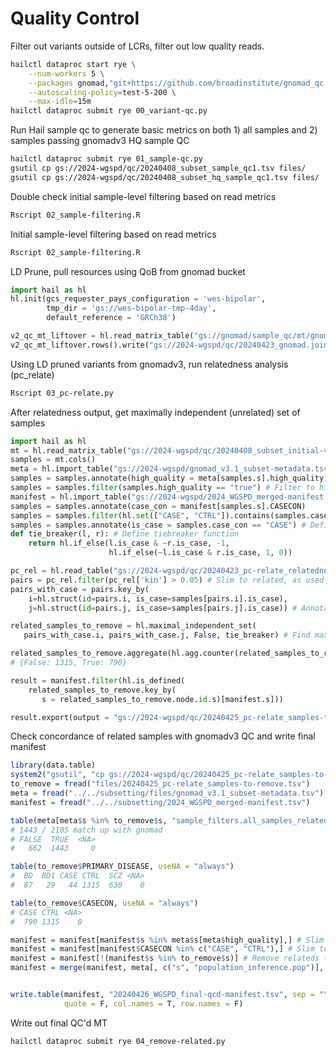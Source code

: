 # Quality Control

Filter out variants outside of LCRs, filter out low quality reads. 
```bash
hailctl dataproc start rye \
    --num-workers 5 \
    --packages gnomad,"git+https://github.com/broadinstitute/gnomad_qc.git@main" \
    --autoscaling-policy=test-5-200 \
    --max-idle=15m
hailctl dataproc submit rye 00_variant-qc.py
```

Run Hail sample qc to generate basic metrics on both 1) all samples and 2) samples passing gnomadv3 HQ sample QC
```bash
hailctl dataproc submit rye 01_sample-qc.py
gsutil cp gs://2024-wgspd/qc/20240408_subset_sample_qc1.tsv files/
gsutil cp gs://2024-wgspd/qc/20240408_subset_hq_sample_qc1.tsv files/
```

Double check initial sample-level filtering based on read metrics 
```bash
Rscript 02_sample-filtering.R
```


Initial sample-level filtering based on read metrics
```bash
Rscript 02_sample-filtering.R
```


LD Prune, pull resources using QoB from gnomad bucket
```python
import hail as hl
hl.init(gcs_requester_pays_configuration = 'wes-bipolar',
        tmp_dir = 'gs://wes-bipolar-tmp-4day',
        default_reference = 'GRCh38')

v2_qc_mt_liftover = hl.read_matrix_table("gs://gnomad/sample_qc/mt/gnomad.joint.high_callrate_common_biallelic_snps.pruned.grch38.mt/") # Read pruned MT, see from gnomad_qc.v2.resources.sample_qc import get_liftover_v2_qc_mt
v2_qc_mt_liftover.rows().write("gs://2024-wgspd/qc/20240423_gnomad.joint.high_callrate_common_biallelic_snps.pruned.grch38.ht", overwrite=True)
```

Using LD pruned variants from gnomadv3, run relatedness analysis (pc_relate)
```bash
Rscript 03_pc-relate.py
```


After relatedness output, get maximally independent (unrelated) set of samples
```python
import hail as hl
mt = hl.read_matrix_table("gs://2024-wgspd/qc/20240408_subset_initial-var-QC.mt") # Read in data
samples = mt.cols()
meta = hl.import_table("gs://2024-wgspd/gnomad_v3.1_subset-metadata.tsv", key="s") # Read in meta
samples = samples.annotate(high_quality = meta[samples.s].high_quality)
samples = samples.filter(samples.high_quality == "true") # Filter to high quality
manifest = hl.import_table("gs://2024-wgspd/2024_WGSPD_merged-manifest.tsv", key="s") # Read in manifest
samples = samples.annotate(case_con = manifest[samples.s].CASECON)
samples = samples.filter(hl.set(["CASE", "CTRL"]).contains(samples.case_con)) # Filter to CASE CON
samples = samples.annotate(is_case = samples.case_con == "CASE") # Define ordering (prefer CASE > CTRL)
def tie_breaker(l, r): # Define tiebreaker function 
    return hl.if_else(l.is_case & ~r.is_case, -1,
                      hl.if_else(~l.is_case & r.is_case, 1, 0))

pc_rel = hl.read_table("gs://2024-wgspd/qc/20240423_pc-relate_relatedness.ht") # Relatedness (4316 entries)
pairs = pc_rel.filter(pc_rel['kin'] > 0.05) # Slim to related, as used in gnomadQC (4316 pairs)
pairs_with_case = pairs.key_by(
    i=hl.struct(id=pairs.i, is_case=samples[pairs.i].is_case),
    j=hl.struct(id=pairs.j, is_case=samples[pairs.j].is_case)) # Annotate with ordering to use in tie_breaker

related_samples_to_remove = hl.maximal_independent_set(
   pairs_with_case.i, pairs_with_case.j, False, tie_breaker) # Find maximally indep set (samples to remove)

related_samples_to_remove.aggregate(hl.agg.counter(related_samples_to_remove.node.is_case)) 
# {False: 1315, True: 790}

result = manifest.filter(hl.is_defined(
    related_samples_to_remove.key_by(
       s = related_samples_to_remove.node.id.s)[manifest.s]))

result.export(output = "gs://2024-wgspd/qc/20240425_pc-relate_samples-to-remove.tsv")
```


Check concordance of related samples with gnomadv3 QC and write final manifest
```R
library(data.table)
system2("gsutil", "cp gs://2024-wgspd/qc/20240425_pc-relate_samples-to-remove.tsv files/")
to_remove = fread("files/20240425_pc-relate_samples-to-remove.tsv")
meta = fread("../../subsetting/files/gnomad_v3.1_subset-metadata.tsv")
manifest = fread("../../subsetting/2024_WGSPD_merged-manifest.tsv")

table(meta[meta$s %in% to_remove$s, "sample_filters.all_samples_related"], useNA = "always")
# 1443 / 2105 match up with gnomad
# FALSE  TRUE  <NA> 
#   662  1443     0 

table(to_remove$PRIMARY_DISEASE, useNA = "always")
#  BD  BD1 CASE CTRL  SCZ <NA> 
#  87   29   44 1315  630    0 

table(to_remove$CASECON, useNA = "always")
# CASE CTRL <NA> 
#  790 1315    0 

manifest = manifest[manifest$s %in% meta$s[meta$high_quality],] # Slim to high quality (32739)
manifest = manifest[manifest$CASECON %in% c("CASE", "CTRL"),] # Slim to case/control (30659)
manifest = manifest[!(manifest$s %in% to_remove$s)] # Remove relateds (28554)
manifest = merge(manifest, meta[, c("s", "population_inference.pop")], by = "s", all.x = T, all.y = F) # Get inferred populations


write.table(manifest, "20240426_WGSPD_final-qcd-manifest.tsv", sep = "\t",
            quote = F, col.names = T, row.names = F)
```

Write out final QC'd MT
```bash
hailctl dataproc submit rye 04_remove-related.py
```

